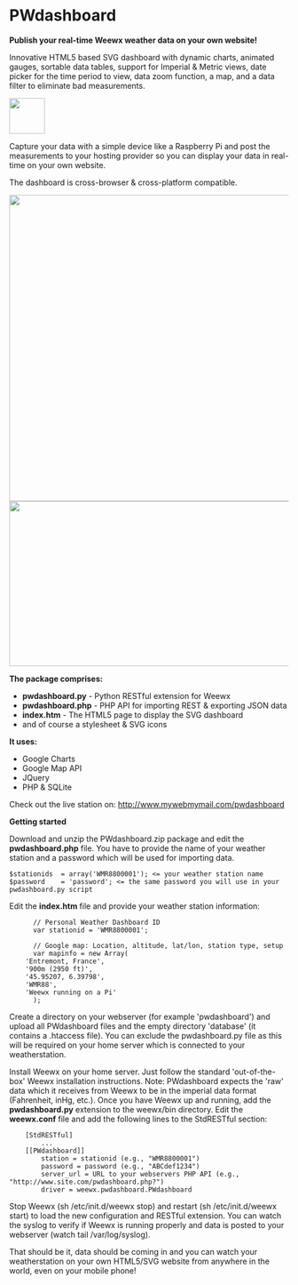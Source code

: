 PWdashboard
===========

<strong>Publish your real-time Weewx weather data on your own website!</strong>

Innovative HTML5 based SVG dashboard with dynamic charts, animated gauges, sortable data tables, support for Imperial & Metric views, date picker for the time period to view, data zoom function, a map, and a data filter to eliminate bad measurements.

<img src="http://www.mywebmymail.com/images/newstories/HTML5_Logo_64.png" height="64px" width="64px">

Capture your data with a simple device like a Raspberry Pi and post the measurements to your hosting provider so you can display your data in real-time on your own website.

The dashboard is cross-browser & cross-platform compatible.

<img src="http://www.mywebmymail.com/images/newstories/pwdashboard.png" height="551px" width="625px">
<img src="http://www.mywebmymail.com/images/newstories/pwdashboardchart.png" height="297px" width="625px">

<strong>The package comprises:</strong>

<ul>
<li><strong>pwdashboard.py</strong> - Python RESTful extension for Weewx</li>
<li><strong>pwdashboard.php</strong> - PHP API for importing REST & exporting JSON data</li>
<li><strong>index.htm</strong> - The HTML5 page to display the SVG dashboard</li>
<li>and of course a stylesheet & SVG icons</li>
</ul>

<strong>It uses:</strong>

<ul>
<li>Google Charts</li>
<li>Google Map API</li>
<li>JQuery</li>
<li>PHP & SQLite</li>
</ul>

Check out the live station on: http://www.mywebmymail.com/pwdashboard

<strong>Getting started</strong>

Download and unzip the PWdashboard.zip package and edit the <strong>pwdashboard.php</strong> file. You have to provide the name of your weather station and a password which will be used for importing data.

```
$stationids  = array('WMR8800001'); <= your weather station name
$password    = 'password'; <= the same password you will use in your pwdashboard.py script
```


Edit the <strong>index.htm</strong> file and provide your weather station information:

```
      // Personal Weather Dashboard ID
      var stationid = 'WMR8800001';
      
      // Google map: Location, altitude, lat/lon, station type, setup
      var mapinfo = new Array(
	'Entremont, France', 
	'900m (2950 ft)', 
	'45.95207, 6.39798', 
	'WMR88', 
	'Weewx running on a Pi'
      );
```

Create a directory on your webserver (for example 'pwdashboard') and upload all PWdashboard files and the empty directory 'database' (it contains a .htaccess file). You can exclude the pwdashboard.py file as this will be required on your home server which is connected to your weatherstation.

Install Weewx on your home server. Just follow the standard 'out-of-the-box' Weewx installation instructions. Note: PWdashboard expects the 'raw' data which it receives from Weewx to be in the imperial data format (Fahrenheit, inHg, etc.). Once you have Weewx up and running, add the <strong>pwdashboard.py</strong> extension to the weewx/bin directory. Edit the <strong>weewx.conf</strong> file and add the following lines to the StdRESTful section:

```
    [StdRESTful]
        ...
    [[PWdashboard]]
        station = stationid (e.g., "WMR8800001") 
        password = password (e.g., "ABCdef1234") 
        server_url = URL to your webservers PHP API (e.g., "http://www.site.com/pwdashboard.php?") 
        driver = weewx.pwdashboard.PWdashboard
```

Stop Weewx (sh /etc/init.d/weewx stop) and restart (sh /etc/init.d/weewx start) to load the new configuration and RESTful extension. You can watch the syslog to verify if Weewx is running properly and data is posted to your webserver (watch tail /var/log/syslog).

That should be it, data should be coming in and you can watch your weatherstation on your own HTML5/SVG website from anywhere in the world, even on your mobile phone!





